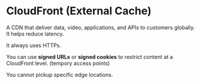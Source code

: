 # CloudFront (External Cache)

A CDN that deliver data, video, applications, and APIs to customers globally. It helps reduce latency.

It always uses HTTPs.





You can use **signed URLs** or **signed cookies** to restrict content at a CloudFront level. (tempory access points)



You cannot pickup specific edge locations.
